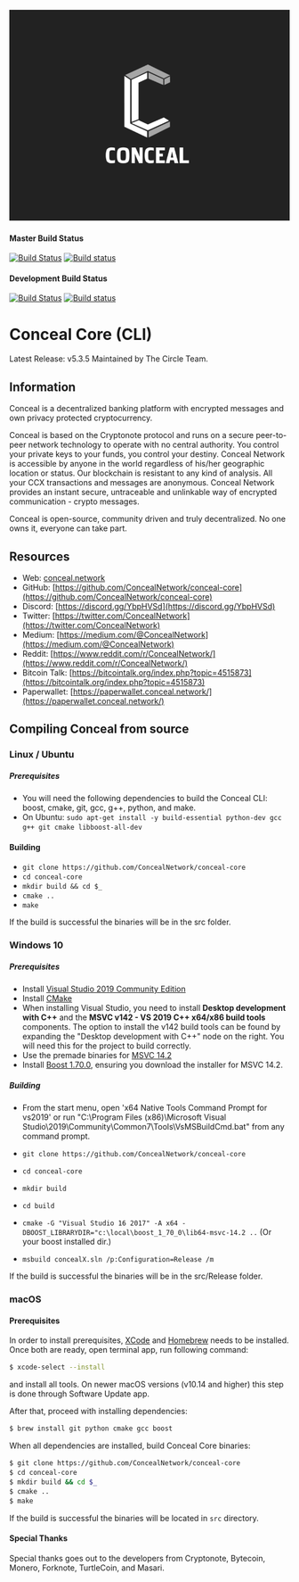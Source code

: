![image](https://github.com/ConcealNetwork/conceal-assets/blob/master/splash.png)

#### Master Build Status
[![Build Status](https://travis-ci.org/ConcealNetwork/conceal-core.svg?branch=master)](https://travis-ci.org/ConcealNetwork/conceal-core) [![Build status](https://ci.appveyor.com/api/projects/status/github/concealnetwork/conceal-core?branch=master&svg=true)](https://ci.appveyor.com/project/cryptokatz/conceal-core)

#### Development Build Status
[![Build Status](https://travis-ci.org/ConcealNetwork/conceal-core.svg?branch=development)](https://travis-ci.org/ConcealNetwork/conceal-core) [![Build status](https://ci.appveyor.com/api/projects/status/github/concealnetwork/conceal-core?branch=development&svg=true)](https://ci.appveyor.com/project/cryptokatz/conceal-core)

# Conceal Core (CLI)
Latest Release: v5.3.5
Maintained by The Circle Team.

## Information
Conceal is a decentralized banking platform with encrypted messages and own privacy protected cryptocurrency.

Conceal is based on the Cryptonote protocol and runs on a secure peer-to-peer network technology to operate with no central authority. You control your private keys to your funds, you control your destiny. Conceal Network is accessible by anyone in the world regardless of his/her geographic location or status. Our blockchain is resistant to any kind of analysis. All your CCX transactions and messages are anonymous. Conceal Network provides an instant secure, untraceable and unlinkable way of encrypted communication - crypto messages.

Conceal is open-source, community driven and truly decentralized. No one owns it, everyone can take part.

## Resources
- Web: [conceal.network](https://conceal.network/)
- GitHub: [https://github.com/ConcealNetwork/conceal-core](https://github.com/ConcealNetwork/conceal-core)
- Discord: [https://discord.gg/YbpHVSd](https://discord.gg/YbpHVSd)
- Twitter: [https://twitter.com/ConcealNetwork](https://twitter.com/ConcealNetwork)
- Medium: [https://medium.com/@ConcealNetwork](https://medium.com/@ConcealNetwork)
- Reddit: [https://www.reddit.com/r/ConcealNetwork/](https://www.reddit.com/r/ConcealNetwork/)
- Bitcoin Talk: [https://bitcointalk.org/index.php?topic=4515873](https://bitcointalk.org/index.php?topic=4515873)
- Paperwallet: [https://paperwallet.conceal.network/](https://paperwallet.conceal.network/)

## Compiling Conceal from source

### Linux / Ubuntu

##### Prerequisites

- You will need the following dependencies to build the Conceal CLI: boost, cmake, git, gcc, g++, python, and make.
- On Ubuntu: `sudo apt-get install -y build-essential python-dev gcc g++ git cmake libboost-all-dev`

#### Building

- `git clone https://github.com/ConcealNetwork/conceal-core`
- `cd conceal-core`
- `mkdir build && cd $_`
- `cmake ..`
- `make`

If the build is successful the binaries will be in the src folder.

### Windows 10

##### Prerequisites

- Install [Visual Studio 2019 Community Edition](https://visualstudio.microsoft.com/thank-you-downloading-visual-studio/?sku=Community&rel=16)
- Install [CMake](https://cmake.org/download/)
- When installing Visual Studio, you need to install **Desktop development with C++** and the **MSVC v142 - VS 2019 C++ x64/x86 build tools** components. The option to install the v142 build tools can be found by expanding the "Desktop development with C++" node on the right. You will need this for the project to build correctly.
- Use the premade binaries for [MSVC 14.2](https://github.com/ConcealNetwork)
- Install [Boost 1.70.0](https://sourceforge.net/projects/boost/files/boost-binaries/1.70.0/boost_1_70_0-msvc-14.1-64.exe/download), ensuring you download the installer for MSVC 14.2.

##### Building

- From the start menu, open 'x64 Native Tools Command Prompt for vs2019' or run "C:\Program Files (x86)\Microsoft Visual Studio\2019\Community\Common7\Tools\VsMSBuildCmd.bat" from any command prompt.

- `git clone https://github.com/ConcealNetwork/conceal-core`
- `cd conceal-core`
- `mkdir build`
- `cd build`
- `cmake -G "Visual Studio 16 2017" -A x64 -DBOOST_LIBRARYDIR="c:\local\boost_1_70_0\lib64-msvc-14.2 ..` (Or your boost installed dir.)
- `msbuild concealX.sln /p:Configuration=Release /m`

If the build is successful the binaries will be in the src/Release folder.

### macOS

#### Prerequisites

In order to install prerequisites, [XCode](https://developer.apple.com/xcode/) and [Homebrew](https://brew.sh/) needs to be installed.
Once both are ready, open terminal app, run following command:

```bash
$ xcode-select --install
```

and install all tools. On newer macOS versions (v10.14 and higher) this step is done through Software Update app.

After that, proceed with installing dependencies:

```bash
$ brew install git python cmake gcc boost
```

When all dependencies are installed, build Conceal Core binaries:

```bash
$ git clone https://github.com/ConcealNetwork/conceal-core
$ cd conceal-core
$ mkdir build && cd $_
$ cmake ..
$ make
```

If the build is successful the binaries will be located in `src` directory.

#### Special Thanks
Special thanks goes out to the developers from Cryptonote, Bytecoin, Monero, Forknote, TurtleCoin, and Masari.
